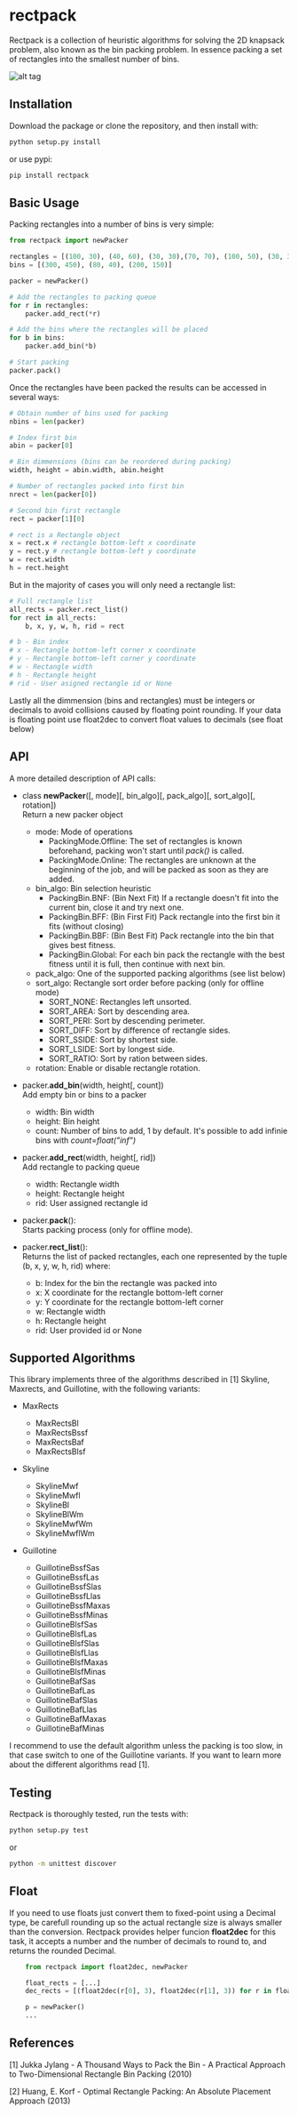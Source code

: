 # rectpack

Rectpack is a collection of heuristic algorithms for solving the 2D knapsack problem,
also known as the bin packing problem. In essence packing a set of rectangles into the 
smallest number of bins.

![alt tag](docs/maxrects.png)


## Installation

Download the package or clone the repository, and then install with:

```bash
python setup.py install
```

or use pypi:

```bash
pip install rectpack
```

## Basic Usage

Packing rectangles into a number of bins is very simple:

```python
from rectpack import newPacker

rectangles = [(100, 30), (40, 60), (30, 30),(70, 70), (100, 50), (30, 30)]
bins = [(300, 450), (80, 40), (200, 150)]

packer = newPacker()

# Add the rectangles to packing queue
for r in rectangles:
	packer.add_rect(*r)

# Add the bins where the rectangles will be placed
for b in bins:
	packer.add_bin(*b)

# Start packing
packer.pack()
```

Once the rectangles have been packed the results can be accessed in several ways:

```python
# Obtain number of bins used for packing
nbins = len(packer)

# Index first bin
abin = packer[0]

# Bin dimmensions (bins can be reordered during packing)
width, height = abin.width, abin.height

# Number of rectangles packed into first bin
nrect = len(packer[0])

# Second bin first rectangle
rect = packer[1][0]

# rect is a Rectangle object
x = rect.x # rectangle bottom-left x coordinate
y = rect.y # rectangle bottom-left y coordinate
w = rect.width
h = rect.height
```

But in the majority of cases you will only need a rectangle list:

```python
# Full rectangle list
all_rects = packer.rect_list()
for rect in all_rects:
	b, x, y, w, h, rid = rect

# b - Bin index
# x - Rectangle bottom-left corner x coordinate
# y - Rectangle bottom-left corner y coordinate
# w - Rectangle width
# h - Rectangle height
# rid - User asigned rectangle id or None
```

Lastly all the dimmension (bins and rectangles) must be integers or decimals to avoid
collisions caused by floating point rounding. If your data is floating point use 
float2dec to convert float values to decimals (see float below)


## API

A more detailed description of API calls:

* class **newPacker**([, mode][, bin_algo][, pack_algo][, sort_algo][, rotation])  
  Return a new packer object
  * mode: Mode of operations
    * PackingMode.Offline: The set of rectangles is known beforehand, packing won't
    start until *pack()* is called.
    * PackingMode.Online: The rectangles are unknown at the beginning of the job, and
    will be packed as soon as they are added.
  * bin_algo: Bin selection heuristic
    * PackingBin.BNF: (Bin Next Fit) If a rectangle doesn't fit into the current bin,
    close it and try next one.
    * PackingBin.BFF: (Bin First Fit) Pack rectangle into the first bin it fits (without closing)
    * PackingBin.BBF: (Bin Best Fit) Pack rectangle into the bin that gives best fitness.
    * PackingBin.Global: For each bin pack the rectangle with the best fitness until it is full,
    then continue with next bin.
  * pack_algo: One of the supported packing algorithms (see list below)
  * sort_algo: Rectangle sort order before packing (only for offline mode)
    * SORT_NONE: Rectangles left unsorted.
    * SORT_AREA: Sort by descending area.
    * SORT_PERI: Sort by descending perimeter.
    * SORT_DIFF: Sort by difference of rectangle sides.
    * SORT_SSIDE: Sort by shortest side.
    * SORT_LSIDE: Sort by longest side.
    * SORT_RATIO: Sort by ration between sides.
  * rotation: Enable or disable rectangle rotation.


* packer.**add_bin**(width, height[, count])  
  Add empty bin or bins to a packer
  * width: Bin width
  * height: Bin height
  * count: Number of bins to add, 1 by default. It's possible to add infinie bins
  with *count=float("inf")*


* packer.**add_rect**(width, height[, rid])  
  Add rectangle to packing queue
  * width: Rectangle width
  * height: Rectangle height
  * rid: User assigned rectangle id


* packer.**pack**():  
  Starts packing process (only for offline mode).


* packer.**rect_list**():  
  Returns the list of packed rectangles, each one represented by the tuple (b, x, y, w, h, rid) where:
  * b: Index for the bin the rectangle was packed into
  * x: X coordinate for the rectangle bottom-left corner
  * y: Y coordinate for the rectangle bottom-left corner
  * w: Rectangle width
  * h: Rectangle height
  * rid: User provided id or None


## Supported Algorithms

This library implements three of the algorithms described in [1] Skyline, Maxrects, 
and Guillotine, with the following variants:

* MaxRects  
  * MaxRectsBl
  * MaxRectsBssf
  * MaxRectsBaf
  * MaxRectsBlsf


* Skyline  
  * SkylineMwf
  * SkylineMwfl
  * SkylineBl
  * SkylineBlWm
  * SkylineMwfWm
  * SkylineMwflWm


* Guillotine  
  * GuillotineBssfSas
  * GuillotineBssfLas
  * GuillotineBssfSlas
  * GuillotineBssfLlas
  * GuillotineBssfMaxas
  * GuillotineBssfMinas
  * GuillotineBlsfSas
  * GuillotineBlsfLas
  * GuillotineBlsfSlas
  * GuillotineBlsfLlas
  * GuillotineBlsfMaxas
  * GuillotineBlsfMinas
  * GuillotineBafSas
  * GuillotineBafLas
  * GuillotineBafSlas
  * GuillotineBafLlas
  * GuillotineBafMaxas
  * GuillotineBafMinas

I recommend to use the default algorithm unless the packing is too slow, in that 
case switch to one of the Guillotine variants. If you want to learn more about
the different algorithms read [1].

## Testing

Rectpack is thoroughly tested, run the tests with:

```bash
python setup.py test
```

or

```bash
python -m unittest discover
```

## Float

If you need to use floats just convert them to fixed-point using a Decimal type,
be carefull rounding up so the actual rectangle size is always smaller than
the conversion. Rectpack provides helper funcion **float2dec** for this task,
it accepts a number and the number of decimals to round to, and returns
the rounded Decimal.

```python
	from rectpack import float2dec, newPacker

	float_rects = [...]
	dec_rects = [(float2dec(r[0], 3), float2dec(r[1], 3)) for r in float_rects]

	p = newPacker()
    ...
```

## References

[1] Jukka Jylang - A Thousand Ways to Pack the Bin - A Practical Approach to Two-Dimensional
Rectangle Bin Packing (2010)

[2] Huang, E. Korf - Optimal Rectangle Packing: An Absolute Placement Approach (2013)
